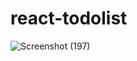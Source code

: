 # react-todolist

![Screenshot (197)](https://github.com/SoumyaK2/react-todolist/assets/126533828/d9203164-efd3-40d7-89ce-2f26f7cde10a)
